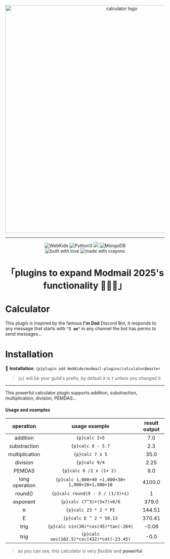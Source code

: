 <div align="center">
   <img src="https://i.imgur.com/VD71L87.png" alt="calculator logo" width="720" />
</div>

------

<div align="center">
   <img src="https://img.shields.io/badge/Modmail%20Plugin-by%20WebKide-black.svg?style=popout&logo=github&logoColor=white" alt="WebKide" />
   <img src="https://img.shields.io/badge/Made%20with-Python%203.10-blue.svg?style=popout&logo=python&logoColor=yellow" alt="Python3" />
   <img src="https://img.shields.io/badge/Library-discord%2Epy%202%2Ex-ffbb10?style=popout&logo=discord">
   <img src="https://img.shields.io/badge/Database-MongoDB-%234ea94b.svg?style=popout&logo=mongodb&logoColor=white" alt="MongoDB" />
</div>

<div align="center">
   <img src="http://forthebadge.com/images/badges/built-with-love.svg?style=for-the-badge" alt="built with love" />
   <img src="http://forthebadge.com/images/badges/made-with-crayons.svg?style=for-the-badge" alt="made with crayons">
</div>

<div align="center">
   <h1>「plugins to expand Modmail 2025's functionality 🚀🌟✨」</h1>
</div>

# Calculator

This plugin is inspired by the famous **I'm Dad** Discord Bot, it responds to any message that starts with **`"I am"`** in any channel the bot has perms to send messages...

# Installation

🔸 <b>Installation</b>: `{p}plugin add WebKide/modmail-plugins/calculator@master`

> `{p}` will be your guild's prefix, by default it is **`?`** unless you changed it

- - - -

This powerful calculator plugin supports addition, substraction, multiplication, division, PEMDAS...
#### Usage and examples ####
|    **operation**  	 	|    **usage example**  	 	|    **result output**    |
|:-----------------------:	|:-----------------------:	|:----------------------:	|
|  addition  |  `{p}calc 2+5`  |    7.0    |
|  substraction  |  `{p}calc 8 - 5.7`  |    2.3    |
|  multiplication  |  `{p}calc 7 x 5`  |    35.0    |
|  division  |  `{p}calc 9/4`  |    2.25    |
|  PEMDAS  |  `{p}calc 6 /2 x (1+ 2) `  |    9.0    |
|  long operation  |  `{p}calc 1,000+40 +1,000+30+ 1,000+20+1,000+10`  |    4100.0    |
|  round()  |  `{p}calc round(9 - 3 / (1/3)+1)`  |    1    |
|  exponent  |  `{p}calc (7^3)+(5x7)+6/6`  |    379.0    |
|  π  |  `{p}calc 23 * 2 * PI`  |    144.51    |
|  E  |  `{p}calc E ^ 2 * 50.13`  |    370.41    |
|  trig  | `{p}calc sin(30)*cos(45)*tan(-264)`  |    -0.06    |
|  trig  | `{p}calc sec(102.5)*csc(432)*cot(-23.45)`  |    -0.0    |


> as you can see, this calculator is very <i>flexible</i> and <b>powerful</b>

